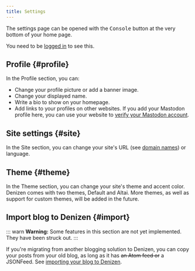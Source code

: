 ```yaml
---
title: Settings
---
```



The settings page can be opened with the <kbd>Console</kbd> button
at the very bottom of your home page.

You need to be [logged in](/about/login) to see this.


##      Profile {#profile}

In the Profile section, you can:

 * Change your profile picture or add a banner image.
 * Change your displayed name.
 * Write a bio to show on your homepage.
 * Add links to your profiles on other websites.
   If you add your Mastodon profile here, you can use your website
   to [verify your Mastodon account](https://joinmastodon.org/verification).


##      Site settings {#site}

In the Site section, you can change your site's URL (see [domain names](/about/domains/))
or language.


##      Theme {#theme}

In the Theme section, you can change your site's theme and accent color.
Denizen comes with two themes, Default and Altai.
More themes, as well as support for custom themes, will be added in the future.


##      Import blog to Denizen {#import}

::: warn
**Warning:** Some features in this section are not yet implemented.
They have been struck out.
:::

If you're migrating from another blogging solution to Denizen,
you can copy your posts from your old blog, as long as it has <s>an Atom feed or</s> a JSONFeed.
See [importing your blog to Denizen](/about/import).

